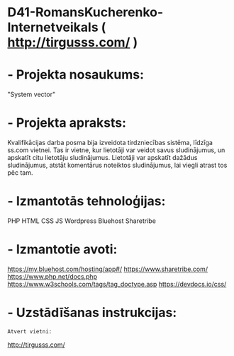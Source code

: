 # D41-RomansKucherenko-Internetveikals ( http://tirgusss.com/ )
#
# - Projekta nosaukums:
   "System vector"

# - Projekta apraksts:
   Kvalifikācijas darba posma bija izveidota tirdzniecības sistēma, līdzīga ss.com vietnei.
   Tas ir vietne, kur lietotāji var veidot savus sludinājumus, un apskatīt citu lietotāju sludinājumus. 
   Lietotāji var apskatīt dažādus sludinājumus, atstāt komentārus noteiktos sludinājumus, lai viegli atrast tos pēc tam. 

# - Izmantotās tehnoloģijas:
   PHP
   HTML
   CSS
   JS
   Wordpress
   Bluehost
   Sharetribe
  
# - Izmantotie avoti:
  https://my.bluehost.com/hosting/app#/
  https://www.sharetribe.com/
  https://www.php.net/docs.php
  https://www.w3schools.com/tags/tag_doctype.asp
  https://devdocs.io/css/

# - Uzstādīšanas instrukcijas:
    Atvert vietni:
http://tirgusss.com/
  
